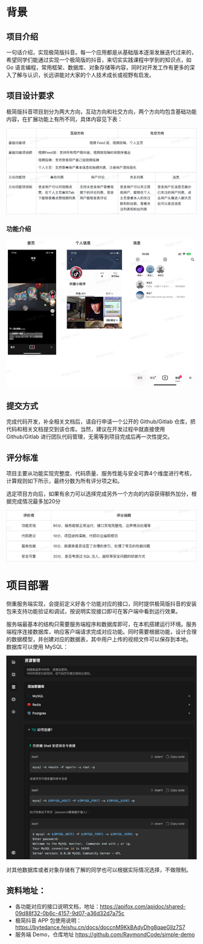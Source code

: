 # 背景

## 项目介绍

一句话介绍，实现极简版抖音。每一个应用都是从基础版本逐渐发展迭代过来的，希望同学们能通过实现一个极简版的抖音，来切实实践课程中学到的知识点，如 Go 语言编程，常用框架、数据库、对象存储等内容，同时对开发工作有更多的深入了解与认识，长远讲能对大家的个人技术成长或视野有启发。

## 项目设计要求

极简版抖音项目划分为两大方向，互动方向和社交方向，两个方向均包含基础功能内容，在扩展功能上有所不同，具体内容见下表：

![](/public/feature.png)

### 功能介绍

![](/public/featurepic.png)

## 提交方式

完成代码开发，补全相关文档后，请自行申请一个公开的 Github/Gitlab 仓库，把代码和相关文档提交到该仓库。当然，建议在开发过程中就直接使用 Github/Gitlab 进行团队代码管理，无需等到项目完成后再一次性提交。

## 评分标准

项目主要从功能实现完整度、代码质量、服务性能与安全可靠4个维度进行考核，计算规则如下所示，最终分数为所有评分项之和。

选定项目方向后，如果有余力可以选择完成另外一个方向的内容获得额外加分，根据完成情况最多加20分

![](/public/pingfen.png)


# 项目部署

侧重服务端实现，会提前定义好各个功能对应的接口，同时提供极简版抖音的安装包来支持功能验证和调试，按说明实现接口即可在客户端中看到运行效果。

服务端最基本的结构只需要服务端程序和数据库即可，在本机搭建运行环境。服务端程序连接数据库，响应客户端请求完成对应功能。同时需要根据功能，设计合理的数据模型，并创建对应的数据表，其中用户上传的视频文件可以保存到本地。
数据库可以使用 MySQL：

![](/public/database.png)

对其他数据库或者对象存储有了解的同学也可以根据实际情况选择，不做限制。


## 资料地址：
- 各功能对应的接口说明文档，地址：https://apifox.com/apidoc/shared-09d88f32-0b6c-4157-9d07-a36d32d7a75c
- 极简抖音 APP 包使用说明：https://bytedance.feishu.cn/docs/doccnM9KkBAdyDhg8qaeGlIz7S7
- 服务端 Demo，仓库地址 https://github.com/RaymondCode/simple-demo

